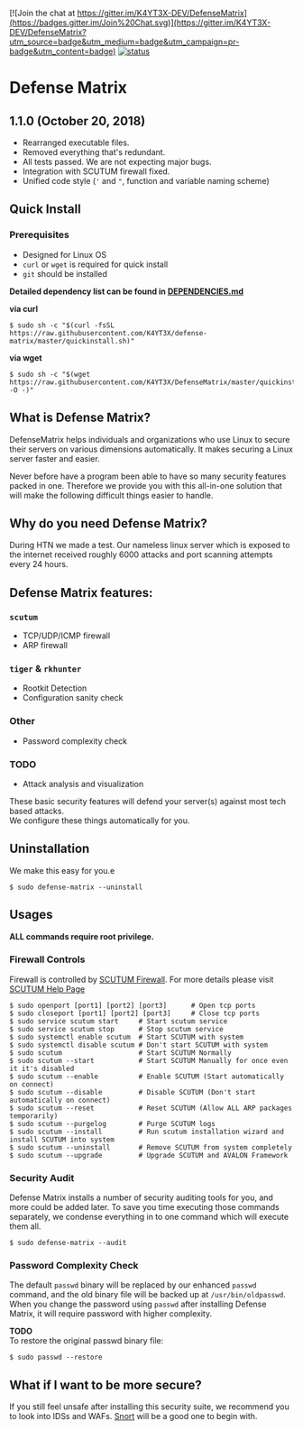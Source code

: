 [![Join the chat at https://gitter.im/K4YT3X-DEV/DefenseMatrix](https://badges.gitter.im/Join%20Chat.svg)](https://gitter.im/K4YT3X-DEV/DefenseMatrix?utm_source=badge&utm_medium=badge&utm_campaign=pr-badge&utm_content=badge)
[![status](https://travis-ci.org/K4YT3X/DefenseMatrix.svg)](https://travis-ci.org/K4YT3X/DefenseMatrix)

# Defense Matrix

## 1.1.0 (October 20, 2018)

- Rearranged executable files.
- Removed everything that's redundant.
- All tests passed. We are not expecting major bugs.
- Integration with SCUTUM firewall fixed.
- Unified code style (`'` and `"`, function and variable naming scheme)

## Quick Install

### Prerequisites

* Designed for Linux OS
* `curl` or `wget` is required for quick install
* `git` should be installed

**Detailed dependency list can be found in [DEPENDENCIES.md](https://github.com/K4YT3X/defense-matrix/blob/master/DEPENDENCIES.md)**

**via curl**
```
$ sudo sh -c "$(curl -fsSL https://raw.githubusercontent.com/K4YT3X/defense-matrix/master/quickinstall.sh)"
```

**via wget**
```
$ sudo sh -c "$(wget https://raw.githubusercontent.com/K4YT3X/DefenseMatrix/master/quickinstall.sh -O -)"
```

## What is Defense Matrix?

DefenseMatrix helps individuals and organizations who use Linux to secure their servers on various dimensions automatically. It makes securing a Linux server faster and easier.

Never before have a program been able to have so many security features packed in one. Therefore we provide you with this all-in-one solution that will make the following difficult things easier to handle.

## Why do you need Defense Matrix?

During HTN we made a test. Our nameless linux server which is exposed to the internet received roughly 6000 attacks and port scanning attempts every 24 hours. 

## Defense Matrix features:

### `scutum`

 - TCP/UDP/ICMP firewall 
 - ARP firewall

### `tiger` & `rkhunter`

 - Rootkit Detection
 - Configuration sanity check

### Other

 - Password complexity check

### TODO

 - Attack analysis and visualization

These basic security features will defend your server(s) against most tech based attacks.  
We configure these things automatically for you.  

## Uninstallation

We make this easy for you.e

```
$ sudo defense-matrix --uninstall
```

## Usages

**ALL commands require root privilege.**

### Firewall Controls

Firewall is controlled by [SCUTUM Firewall](https://github.com/K4YT3X/scutum). For more details please visit [SCUTUM Help Page](https://github.com/K4YT3X/scutum/blob/master/README.md)
```
$ sudo openport [port1] [port2] [port3]      # Open tcp ports
$ sudo closeport [port1] [port2] [port3]     # Close tcp ports
$ sudo service scutum start     # Start scutum service
$ sudo service scutum stop      # Stop scutum service
$ sudo systemctl enable scutum  # Start SCUTUM with system
$ sudo systemctl disable scutum # Don't start SCUTUM with system
$ sudo scutum                   # Start SCUTUM Normally
$ sudo scutum --start           # Start SCUTUM Manually for once even it it's disabled
$ sudo scutum --enable          # Enable SCUTUM (Start automatically on connect)
$ sudo scutum --disable         # Disable SCUTUM (Don't start automatically on connect)
$ sudo scutum --reset           # Reset SCUTUM (Allow ALL ARP packages temporarily)
$ sudo scutum --purgelog        # Purge SCUTUM logs
$ sudo scutum --install         # Run scutum installation wizard and install SCUTUM into system
$ sudo scutum --uninstall       # Remove SCUTUM from system completely 
$ sudo scutum --upgrade         # Upgrade SCUTUM and AVALON Framework
```

### Security Audit

Defense Matrix installs a number of security auditing tools for you, and more could be added later. To save you time executing those commands separately, we condense everything in to one command which will execute them all.

```
$ sudo defense-matrix --audit
```

### Password Complexity Check

The default `passwd` binary will be replaced by our enhanced `passwd` command, and the old binary file will be backed up at `/usr/bin/oldpasswd`. When you change the password using `passwd` after installing Defense Matrix, it will require password with higher complexity.

**TODO**  
To restore the original passwd binary file:
```
$ sudo passwd --restore
```

## What if I want to be more secure?

If you still feel unsafe after installing this security suite, we recommend you to look into IDSs and WAFs. [Snort](https://www.snort.org/) will be a good one to begin with.